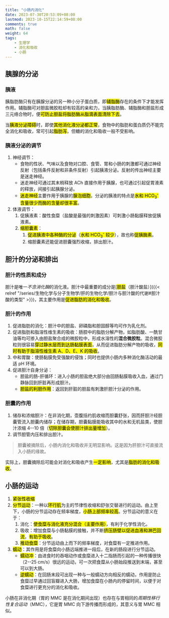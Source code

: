 ```yaml
---
title: "小肠内消化"
date: 2023-07-30T20:53:09+08:00
lastmod: 2023-10-15T22:14:59+08:00
comments: true
math: false
weight: 64
tags:
    - 生理学
    - 消化和吸收
    - 小肠
---
```


## 胰腺的分泌

### 胰液

胰脂肪酶只有在胰腺分泌的另一种小分子蛋白质，即<mark>辅脂酶</mark>存在的条件下才能发挥作用。辅脂酶可对胆盐微胶粒却有较高的亲和力，当胰脂肪酶、辅脂酶和胆盐形成三元络合物时，便<mark>可防止胆盐将脂肪酶从脂滴表面清除下去</mark>。

当<mark>胰液分泌障碍</mark>时，即使<mark>其他消化液分泌都正常</mark>，食物中的脂肪和蛋白质仍不能完全消化和吸收，常可引起<mark>脂肪泻</mark>，但糖的消化和吸收一般不受影响。

### 胰液分泌的调节

1. 神经调节：
    - 食物的性状、气味以及食物对口腔、食管、胃和小肠的刺激都可通过神经反射（包括条件反射和非条件反射）引起胰液分泌。反射的传出神经主要是迷走神经。
    - 迷走神经可通过其末梢释放 ACh 直接作用于胰腺，也可通过引起促胃液素的释放，间接引起胰腺分泌。
    - <mark>迷走神经</mark>主要作用于胰腺的<mark>腺泡细胞</mark>，分泌的胰液的特点是<mark>水和 HCO<sub>3</sub><sup>-</sup> 含量很少而酶的含量却很丰富</mark>。
2. 体液调节：
    1. 促胰液素：酸性食糜（盐酸是最强的刺激因素）可刺激小肠黏膜释放促胰液素。
    2. <mark>缩胆囊素</mark>：
        1. <mark>促进胰液中各种酶的分泌</mark>（<mark>水和 HCO<sub>3</sub><sup>-</sup> 较少</mark>），故也称<mark>促胰酶素</mark>。
        2. 缩胆囊素还能促进胆囊强烈收缩，排出胆汁。

## 胆汁的分泌和排出

### 胆汁的性质和成分

胆汁是唯一*不含消化酶*的消化液。胆汁中最重要的成分是[<mark>胆盐</mark>（胆汁酸盐）]({{< relref "/series/生物化学与分子生物学/肝的生物化学/胆汁与胆汁酸的代谢#胆汁酸的类型" >}})，其主要作用是<mark>促进脂肪的消化和吸收</mark>。

### 胆汁的作用

1. 促进脂肪的消化：胆汁中的胆盐、卵磷脂和胆固醇等均可作为乳化剂。
2. 促进脂肪和脂溶性维生素的吸收：肠腔中的脂肪分解产物，如脂肪酸、一酰甘油等均可掺入由胆盐聚合成的微胶粒中，形成水溶性的**混合微胶粒**。混合微胶粒则很容易<mark>穿过静水层而到达肠黏膜表面</mark>，从而促进脂肪分解产物的吸收，<mark>同时有助于脂溶性维生素 A、D、E、K 的吸收</mark>。
3. 中和胃酸：使肠黏膜免受强酸的侵蚀；同时也提供小肠内多种消化酶活动的最适 pH 环境。
4. 促进胆汁自身分泌：
    - 胆盐的肠-肝循环：进入小肠的胆盐绝大部分由回肠黏膜吸收入血，通过门静脉回到肝脏再形成胆汁。
    - <mark>胆盐的利胆作用</mark>：返回到肝脏的胆盐有刺激肝胆汁分泌的作用。

### 胆囊的作用

1. 储存和浓缩胆汁：在非消化期，壶腹括约肌收缩而胆囊舒张，因而肝胆汁经胆囊管流入胆囊内储存；在储存期，胆囊黏膜能吸收其中的水和无机盐类，使胆汁浓缩 4--10 倍（<mark>切除胆囊会使胆汁排出量增加</mark>）。
2. 调节胆管内压和排出胆汁。

> 胆囊被摘除后，小肠内消化和吸收并无明显影响。这是因为肝胆汁可直接流入小肠的缘故。

实际上，胆囊摘除后可能会对消化和吸收产生<mark>一定影响</mark>，尤其是<mark>脂肪的消化和吸收</mark>。

## 小肠的运动

1. <mark>紧张性收缩</mark>
2. <mark>分节运动</mark>：一种以<mark>环行肌</mark>为主的节律性收缩和舒张交替进行的运动。由上至下，小肠的分节运动存在频率梯度，<mark>小肠上部频率较高</mark>。分节运动的意义在于：
    1. 消化：<mark>使食糜与消化液充分混合（主要作用）</mark>，有利于化学性消化。
    2. 吸收：增加食糜与小肠黏膜的接触，并不断<mark>挤压肠壁以促进血液和淋巴回流</mark>，<mark>有助于吸收</mark>。
    3. <mark>推动食糜</mark>：分节运动由上而下的频率梯度，对食糜有一定推进作用。
3. <mark>蠕动</mark>：其作用是将食糜向小肠远端推进一段后，在新的肠段进行分节运动。
    - <mark>蠕动冲</mark>：由进食时的吞咽动作或食糜进入十二指肠而引起的一种传播很快（2--25 cm/s）很远的运动，可一次把食糜从小肠始段推送到末端，甚至可以到大肠。
    - <mark>逆蠕动</mark>：在回肠末段可出现一种与一般蠕动方向相反的蠕动，作用是防止食糜过早通过回盲瓣进入大肠，增加食糜在小肠内的停留时间，以便于对食糜进行更充分的消化和吸收。

小肠在非消化期（胃的 MMC 是在消化期间出现）也存在与胃相同的*周期性移行性复合运动*（MMC），它是胃 MMC 向下游传播而形成的，其意义与胃 MMC 相似。


